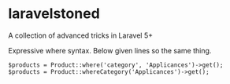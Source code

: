 # laravelstoned
A collection of advanced tricks in Laravel 5+

Expressive where syntax.
Below given lines so the same thing.

```
$products = Product::where('category', 'Applicances')->get();
$products = Product::whereCategory('Applicances')->get();
```
